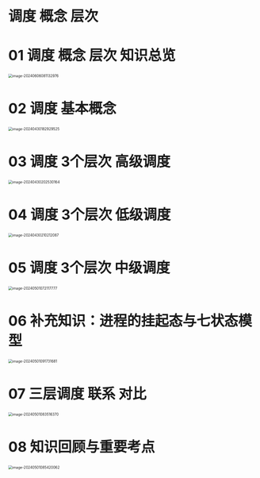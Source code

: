 # 调度 概念 层次



# 01 调度 概念 层次 知识总览

<img src="https://cvp.oss-cn-shanghai.aliyuncs.com/picgo/202406060811125.png" alt="image-20240606081132976" style="zoom: 50%;" />



# 02 调度 基本概念

<img src="https://cvp.oss-cn-shanghai.aliyuncs.com/picgo/202404301829707.png" alt="image-20240430182929525" style="zoom: 50%;" />



# 03 调度 3个层次 高级调度

<img src="https://cvp.oss-cn-shanghai.aliyuncs.com/picgo/202404302025356.png" alt="image-20240430202530164" style="zoom:50%;" />



# 04 调度 3个层次 低级调度

<img src="https://cvp.oss-cn-shanghai.aliyuncs.com/picgo/202404302102288.png" alt="image-20240430210212087" style="zoom:50%;" />



# 05 调度 3个层次 中级调度

<img src="https://cvp.oss-cn-shanghai.aliyuncs.com/picgo/202405010721947.png" alt="image-20240501072117777" style="zoom:50%;" />



# 06 补充知识：进程的挂起态与七状态模型

<img src="https://cvp.oss-cn-shanghai.aliyuncs.com/picgo/202405010917063.png" alt="image-20240501091731681" style="zoom:50%;" />



# 07 三层调度 联系 对比

<img src="https://cvp.oss-cn-shanghai.aliyuncs.com/picgo/202405010835664.png" alt="image-20240501083516370" style="zoom:50%;" />



# 08 知识回顾与重要考点

<img src="https://cvp.oss-cn-shanghai.aliyuncs.com/picgo/202405010854300.png" alt="image-20240501085420062" style="zoom:50%;" />
